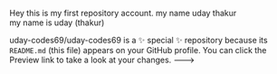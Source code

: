 Hey this is my first repository account. my name uday thakur
<br>
my name is uday (thakur)

uday-codes69/uday-codes69 is a ✨ special ✨ repository because its `README.md` (this file) appears on your GitHub profile.
You can click the Preview link to take a look at your changes.
--->
